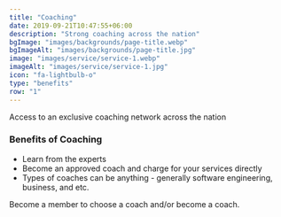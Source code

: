 ```yaml
---
title: "Coaching"
date: 2019-09-21T10:47:55+06:00
description: "Strong coaching across the nation"
bgImage: "images/backgrounds/page-title.webp"
bgImageAlt: "images/backgrounds/page-title.jpg"
image: "images/service/service-1.webp"
imageAlt: "images/service/service-1.jpg"
icon: "fa-lightbulb-o"
type: "benefits"
row: "1"
---
```


Access to an exclusive coaching network across the nation

### Benefits of Coaching

* Learn from the experts
* Become an approved coach and charge for your services directly
* Types of coaches can be anything - generally software engineering, business, and etc.

Become a member to choose a coach and/or become a coach.
